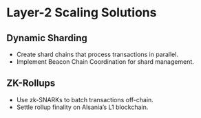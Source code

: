 # Layer-2 Scaling Solutions

## Dynamic Sharding
- Create shard chains that process transactions in parallel.
- Implement Beacon Chain Coordination for shard management.

## ZK-Rollups
- Use zk-SNARKs to batch transactions off-chain.
- Settle rollup finality on Alsania’s L1 blockchain.
